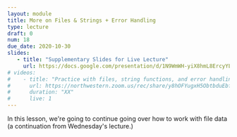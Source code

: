 ```yaml
---
layout: module
title: More on Files & Strings + Error Handling
type: lecture
draft: 0
num: 18
due_date: 2020-10-30
slides: 
   - title: "Supplementary Slides for Live Lecture"
     url: https://docs.google.com/presentation/d/1N9WmWH-yiX8hmL8ErcyYLqSyKaulTegklgZPikyHxI4/edit?usp=sharing
# videos:
#    - title: "Practice with files, string functions, and error handling"
#      url: https://northwestern.zoom.us/rec/share/y8hOFYugxH5ObtbduEbfdOliErTJeaa81yIb8_sPmUcWhCOAtswg8XLig-cQbnuI?startTime=1589919928000
#      duration: "XX"
#      live: 1
---
```


In this lesson, we're going to continue going over how to work with file data (a continuation from Wednesday's lecture.)